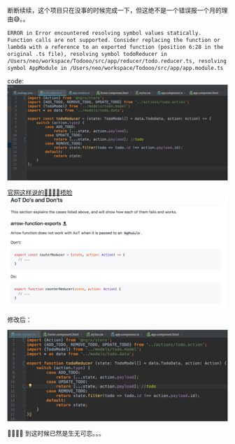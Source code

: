 断断续续，这个项目只在没事的时候完成一下，但这绝不是一个错误报一个月的理由😅。。
```
ERROR in Error encountered resolving symbol values statically. Function calls are not supported. Consider replacing the function or lambda with a reference to an exported function (position 6:28 in the original .ts file), resolving symbol todoReducer in /Users/neo/workspace/Todooo/src/app/reducer/todo.reducer.ts, resolving symbol AppModule in /Users/neo/workspace/Todooo/src/app/app.module.ts
```
code:
![](../images/2017-08-07-ng-error.png)

[官网这样说的🤦‍♂️🤦‍♂️捂脸](https://github.com/rangle/angular-2-aot-sandbox#arrow-function-exports-top)
![](../images/2017-08-07-Arrow-function-does-not-work-with-Aot-when-it-passed-to-a-NgModule.png)

修改后：

![](../images/2017-08-07error-fixed.png)

🤦‍♂️🤦‍♂️
到这时候已然是生无可恋。。。